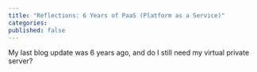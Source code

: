 ```yaml
---
title: "Reflections: 6 Years of PaaS (Platform as a Service)"
categories:
published: false
---
```

My last blog update was 6 years ago, and do I still need my virtual private server?
